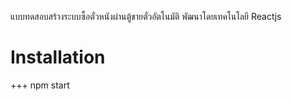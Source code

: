แบบทดสอบสร้างระบบซื้อตั๋วหนังผ่านตู้ขายตั๋วอัตโนมัติ พัฒนาโดยเทคโนโลยี Reactjs

Installation
===
+++ npm start
